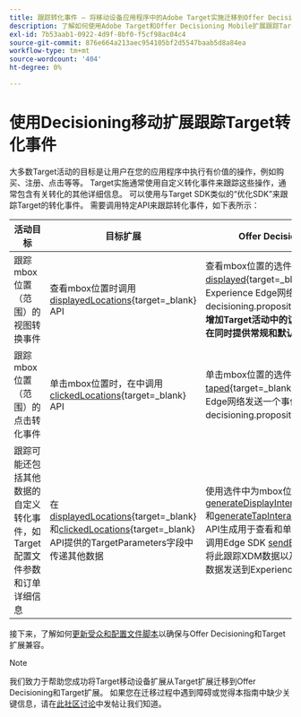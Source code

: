 ```yaml
---
title: 跟踪转化事件 — 将移动设备应用程序中的Adobe Target实施迁移到Offer Decisioning和Target扩展
description: 了解如何使用Adobe Target和Offer Decisioning Mobile扩展跟踪Target转化事件
exl-id: 7b53aab1-0922-4d9f-8bf0-f5cf98ac04c4
source-git-commit: 876e664a213aec954105bf2d5547baab5d8a84ea
workflow-type: tm+mt
source-wordcount: '404'
ht-degree: 0%

---
```


# 使用Decisioning移动扩展跟踪Target转化事件

大多数Target活动的目标是让用户在您的应用程序中执行有价值的操作，例如购买、注册、点击等等。 Target实施通常使用自定义转化事件来跟踪这些操作，通常包含有关转化的其他详细信息。 可以使用与Target SDK类似的“优化SDK”来跟踪Target的转化事件。 需要调用特定API来跟踪转化事件，如下表所示：

| 活动目标 | 目标扩展 | Offer Decisioning和Target扩展 |
|---|---|---|
| 跟踪mbox位置（范围）的视图转换事件 | 查看mbox位置时调用[displayedLocations](https://developer.adobe.com/client-sdks/solution/adobe-target/api-reference/#displayedlocations){target=_blank} API | 查看mbox位置的选件时，调用[displayed](https://developer.adobe.com/client-sdks/edge/adobe-journey-optimizer-decisioning/#proposition-tracking-using-direct-offer-class-methods){target=_blank} API。 这会向Experience Edge网络发送一个事件类型为decisioning.propositionDisplay的事件。 **这对于增加Target活动中的访客数至关重要，并且必须在同时提供常规和默认Target选件时完成。** |
| 跟踪mbox位置（范围）的点击转化事件 | 单击mbox位置时，在中调用[clickedLocations](https://developer.adobe.com/client-sdks/solution/adobe-target/api-reference/#displayedlocations){target=_blank} API | 单击mbox位置的选件时，调用[taped](https://developer.adobe.com/client-sdks/edge/adobe-journey-optimizer-decisioning/#proposition-tracking-using-direct-offer-class-methods){target=_blank} API。 这会向Experience Edge网络发送一个事件类型为decisioning.propositionInteract的事件。 |
| 跟踪可能还包括其他数据的自定义转化事件，如Target配置文件参数和订单详细信息 | 在[displayedLocations](https://developer.adobe.com/client-sdks/solution/adobe-target/api-reference/#displayedlocations){target=_blank}和[clickedLocations](https://developer.adobe.com/client-sdks/solution/adobe-target/api-reference/#displayedlocations){target=_blank} API提供的TargetParameters字段中传递其他数据 | 使用选件中为mbox位置提供的公共方法[generateDisplayInteractionXdm](https://developer.adobe.com/client-sdks/edge/adobe-journey-optimizer-decisioning/#proposition-tracking-using-edge-extension-api){target=_blank}和[generateTapInteractionXdm](https://developer.adobe.com/client-sdks/edge/adobe-journey-optimizer-decisioning/#proposition-tracking-using-edge-extension-api){target=_blank} API生成用于查看和单击的XDM格式数据。 然后调用Edge SDK [sendEvent](https://developer.adobe.com/client-sdks/edge/edge-network/api-reference/#sendevent){target=_blank} API以将此跟踪XDM数据以及任何其他XDM和自由格式数据发送到Experience Edge网络。 |


接下来，了解如何[更新受众和配置文件脚本](update-audiences.md)以确保与Offer Decisioning和Target扩展兼容。

>[!NOTE]
>
>我们致力于帮助您成功将Target移动设备扩展从Target扩展迁移到Offer Decisioning和Target扩展。 如果您在迁移过程中遇到障碍或觉得本指南中缺少关键信息，请在[此社区讨论](https://experienceleaguecommunities.adobe.com/t5/adobe-experience-platform-data/tutorial-discussion-migrate-target-from-at-js-to-web-sdk/m-p/575587#M463)中发帖让我们知道。
